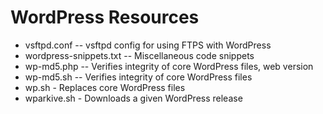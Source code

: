 # WordPress Resources

- vsftpd.conf -- vsftpd config for using FTPS with WordPress
- wordpress-snippets.txt -- Miscellaneous code snippets
- wp-md5.php -- Verifies integrity of core WordPress files, web version
- wp-md5.sh -- Verifies integrity of core WordPress files
- wp.sh - Replaces core WordPress files
- wparkive.sh - Downloads a given WordPress release